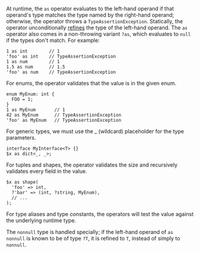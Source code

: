 At runtime, the `as` operator evaluates to the left-hand operand if that operand's type matches the type named by the right-hand operand; otherwise, the operator throws 
a `TypeAssertionException`. Statically, the operator unconditionally [refines](../types/type-refinement.md) the type of the left-hand operand. The `as` operator 
also comes in a non-throwing variant `?as`, which evaluates to `null` if the types don't match. For example:

```Hack
1 as int        // 1
'foo' as int    // TypeAssertionException
1 as num        // 1
1.5 as num      // 1.5
'foo' as num    // TypeAssertionException
```

For enums, the operator validates that the value is in the given enum.

```Hack
enum MyEnum: int {
  FOO = 1;
}
1 as MyEnum       // 1
42 as MyEnum      // TypeAssertionException
'foo' as MyEnum   // TypeAssertionException
```

For generic types, we must use the _ (wildcard) placeholder for the type parameters.

```Hack
interface MyInterface<T> {}
$x as dict<_, _>;
```

For tuples and shapes, the operator validates the size and recursively validates every field in the value.

```Hack
$x as shape(
  'foo' => int,
  ?'bar' => (int, ?string, MyEnum),
  // ...
);
```

For type aliases and type constants, the operators will test the value against the underlying runtime type.

The `nonnull` type is handled specially; if the left-hand operand of `as nonnull` is known to be of type `?T`, it is refined to `T`, instead of simply to `nonnull`.
